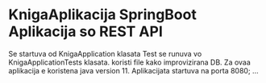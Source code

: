 # KnigaAplikacija SpringBoot Aplikacija so REST API

Se startuva od KnigaApplication klasata
Test se runuva vo KnigaApplicationTests klasata.
koristi file kako improvizirana DB.
Za ovaa aplikacija e koristena java version 11.
Aplikacijata startuva na porta 8080;
...



